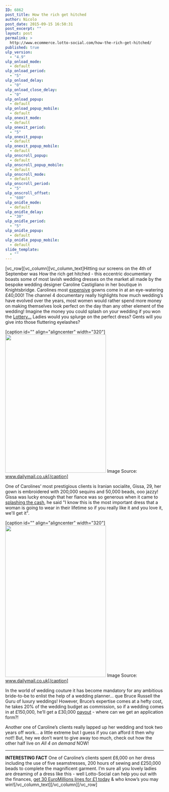 ```yaml
---
ID: 6862
post_title: How the rich get hitched
author: Nicolo
post_date: 2015-09-15 16:50:31
post_excerpt: ""
layout: post
permalink: >
  http://www.ecommerce.lotto-social.com/how-the-rich-get-hitched/
published: true
ulp_version:
  - "4.9"
ulp_onload_mode:
  - default
ulp_onload_period:
  - "5"
ulp_onload_delay:
  - "0"
ulp_onload_close_delay:
  - "0"
ulp_onload_popup:
  - default
ulp_onload_popup_mobile:
  - default
ulp_onexit_mode:
  - default
ulp_onexit_period:
  - "5"
ulp_onexit_popup:
  - default
ulp_onexit_popup_mobile:
  - default
ulp_onscroll_popup:
  - default
ulp_onscroll_popup_mobile:
  - default
ulp_onscroll_mode:
  - default
ulp_onscroll_period:
  - "5"
ulp_onscroll_offset:
  - "600"
ulp_onidle_mode:
  - default
ulp_onidle_delay:
  - "30"
ulp_onidle_period:
  - "5"
ulp_onidle_popup:
  - default
ulp_onidle_popup_mobile:
  - default
slide_template:
  - ""
---
```

[vc_row][vc_column][vc_column_text]Hitting our screens on the 4th of September was How the rich get hitched - this eccentric documentary boasts some of most lavish wedding dresses on the market all made by the bespoke wedding designer Caroline Castigliano in her boutique in Knightsbridge. Carolines most <a href="/win-lottery-syndicates/?OL=8&amp;TP1=blog&amp;TP2=&amp;IP=&amp;Prosub_ID=2090&amp;a_bid=9f7cc6b8">expensive</a> gowns come in at an eye-watering £40,000! The channel 4 documentary really highlights how much wedding’s have evolved over the years, most women would rather spend more money on making themselves look perfect on the day than any other element of the wedding! Imagine the money you could splash on your wedding if you won the <a href="/win-lottery-syndicates/?OL=8&amp;TP1=blog&amp;TP2=&amp;IP=&amp;Prosub_ID=2090&amp;a_bid=9f7cc6b8">Lottery...</a> Ladies would you splurge on the perfect dress? Gents will you give into those fluttering eyelashes?

<!--more-->

[caption id="" align="aligncenter" width="320"]<img src="http://news-lotto-social.s3.amazonaws.com/news/wp-content/uploads/2015/09/2B9F94CA00000578-3208761-image-a-51_1440420171967-219x300.jpg" alt="" width="320" height="438" /> Image Source: www.dailymail.co.uk[/caption]

One of Carolines’ most prestigious clients is Iranian socialite, Gissa, 29, her gown is embroidered with 200,000 sequins and 50,000 beads, ooo jazzy! Gissa was lucky enough that her fiance was so generous when it came to <a href="/win-lottery-syndicates/?OL=8&amp;TP1=blog&amp;TP2=&amp;IP=&amp;Prosub_ID=2090&amp;a_bid=9f7cc6b8">splashing the cash</a>, he said "I know this is the most important dress that a woman is going to wear in their lifetime so if you really like it and you love it, we'll get it".

[caption id="" align="aligncenter" width="320"]<img src="http://news-lotto-social.s3.amazonaws.com/news/wp-content/uploads/2015/09/2B9F95D400000578-3208761-image-a-41_1440420078181.jpg" alt="" width="320" height="480" /> Image Source: www.dailymail.co.uk[/caption]

In the world of wedding couture it has become mandatory for any ambitious bride-to-be to enlist the help of a wedding planner… que Bruce Russell the Guru of luxury weddings! However, Bruce’s expertise comes at a hefty cost, he takes 20% of the wedding budget as commission, so if a wedding comes in at £150,000, he’ll get a £30,000 <a href="/win-lottery-syndicates/?OL=8&amp;TP1=blog&amp;TP2=&amp;IP=&amp;Prosub_ID=2090&amp;a_bid=9f7cc6b8">payout</a> - where can we get an application form?!

Another one of Caroline’s clients really lapped up her wedding and took two years off work… a little extreme but I guess if you can afford it then why not!! But, hey we don’t want to give away too much, check out how the other half live on <em>All 4 on demand</em> NOW!

----------------------------------------------------------------------

<strong>INTERESTING FACT</strong> One of Caroline’s clients spent £6,000 on her dress including the use of five seamstresses, 200 hours of sewing and £250,000 beads to complete the magnificent garment. I’m sure all you lovely ladies are dreaming of a dress like this - well Lotto-Social can help you out with the finances, <a href="/win-lottery-syndicates/?OL=8&amp;TP1=blog&amp;TP2=&amp;IP=&amp;Prosub_ID=2090&amp;a_bid=9f7cc6b8">get 30 EuroMillions lines for £1 today</a> &amp; who know’s you may win![/vc_column_text][/vc_column][/vc_row]